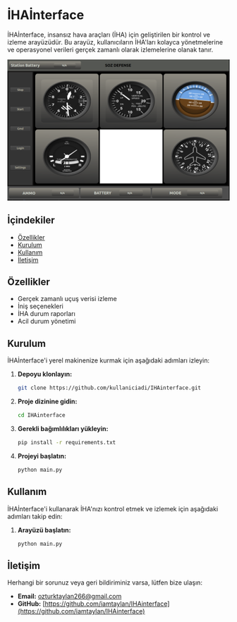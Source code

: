 # İHAİnterface

İHAİnterface, insansız hava araçları (İHA) için geliştirilen bir kontrol ve izleme arayüzüdür. Bu arayüz, kullanıcıların İHA'ları kolayca yönetmelerine ve operasyonel verileri gerçek zamanlı olarak izlemelerine olanak tanır.

![Ana Sayfa](screenshots/MainPage.png)


## İçindekiler

- [Özellikler](#özellikler)
- [Kurulum](#kurulum)
- [Kullanım](#kullanım)
- [İletişim](#iletişim)

## Özellikler

- Gerçek zamanlı uçuş verisi izleme
- İniş seçenekleri
- İHA durum raporları
- Acil durum yönetimi

## Kurulum

İHAİnterface'i yerel makinenize kurmak için aşağıdaki adımları izleyin:

1. **Depoyu klonlayın:**

    ```bash
    git clone https://github.com/kullaniciadi/IHAinterface.git
    ```

2. **Proje dizinine gidin:**

    ```bash
    cd IHAinterface
    ```

3. **Gerekli bağımlılıkları yükleyin:**

    ```bash
    pip install -r requirements.txt
    ```

4. **Projeyi başlatın:**

    ```bash
    python main.py
    ```

## Kullanım

İHAİnterface'i kullanarak İHA'nızı kontrol etmek ve izlemek için aşağıdaki adımları takip edin:

1. **Arayüzü başlatın:**

    ```bash
    python main.py
    ```

## İletişim

Herhangi bir sorunuz veya geri bildiriminiz varsa, lütfen bize ulaşın:

- **Email:** ozturktaylan266@gmail.com
- **GitHub:** [https://github.com/iamtaylan/IHAinterface](https://github.com/iamtaylan/IHAinterface)
